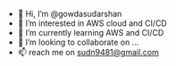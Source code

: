 - 👋 Hi, I’m @gowdasudarshan
- 👀 I’m interested in AWS cloud and CI/CD
- 🌱 I’m currently learning AWS and CI/CD
- 💞️ I’m looking to collaborate on ...
- 📫 reach me on sudn9481@gmail.com
<!---
gowdasudarshan/gowdasudarshan is a ✨ special ✨ repository because its `README.md` (this file) appears on your GitHub profile.
You can click the Preview link to take a look at your changes.
--->
